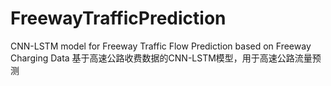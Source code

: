 # FreewayTrafficPrediction
CNN-LSTM model for Freeway Traffic Flow Prediction based on Freeway Charging Data
基于高速公路收费数据的CNN-LSTM模型，用于高速公路流量预测
